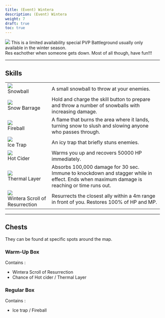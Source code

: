 ```yaml
---
title: (Event) Wintera
description: (Event) Wintera
weight: 7
draft: true
toc: true
---
```


![](https://i.imgur.com/U7ERjNn.png)
This is a limited availability special PVP Battleground usually only available in the winter season. <br>
Res eachother when someone gets down. Most of all though, have fun!!!

<hr/>

## Skills

<center>
<table>
   <tbody>
      <tr>
         <td><img src="https://i.imgur.com/Uu4Bn2A.png"><br>Snowball</td>
         <td>A small snowball to throw at your enemies.</td>
      </tr>
      <tr>
         <td><img src="https://i.imgur.com/T1OKOyu.png"><br>Snow Barrage</td>
         <td>Hold and charge the skill button to prepare and throw a number of snowballs with increasing damage.</td>
      </tr>
      <tr>
         <td><img src="https://i.imgur.com/N5macbi.png"><br>Fireball</td>
         <td>A flame that burns the area where it lands, turning snow to slush and slowing anyone who passes through.</td>
      </tr>
      <tr>
         <td><img src="https://i.imgur.com/NFevLXo.png"><br>Ice Trap</td>
         <td>An icy trap that briefly stuns enemies.</td>
      </tr>
      <tr>
         <td><img src="https://i.imgur.com/A8xfZsZ.png"><br>Hot Cider</td>
         <td>Warms you up and recovers 50000 HP immediately.</td>
      </tr>
      <tr>
         <td><img src="https://i.imgur.com/ptttF57.png"><br>Thermal Layer</td>
         <td>Absorbs 100,000 damage for 30 sec. Immune to knockdown and stagger while in effect. Ends when maximum damage is reaching or time runs out.</td>
      </tr>
      <tr>
         <td><img src="https://i.imgur.com/YCk7Mba.png"><br>Wintera Scroll of Resurrection</td>
         <td>Resurrects the closest ally within a 4m range in front of you. Restores 100% of HP and MP.</td>
      </tr>
   </tbody>
</table>
</center>

<hr/>

## Chests

They can be found at specific spots around the map.

### Warm-Up Box

Contains : 
  - Wintera Scroll of Resurrection 
  - Chance of Hot cider / Thermal Layer

### Regular Box

Contains : 
  - Ice trap / Fireball







